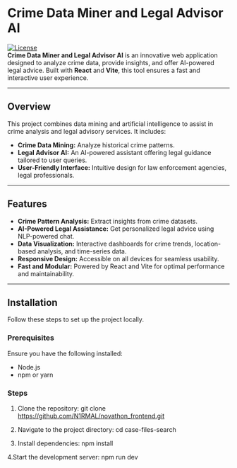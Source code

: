 # **Crime Data Miner and Legal Advisor AI**

[![License](https://img.shields.io/badge/license-MIT-blue.svg)](LICENSE)  
**Crime Data Miner and Legal Advisor AI** is an innovative web application designed to analyze crime data, provide insights, and offer AI-powered legal advice. Built with **React** and **Vite**, this tool ensures a fast and interactive user experience.

---

## **Overview**

This project combines data mining and artificial intelligence to assist in crime analysis and legal advisory services. It includes:

- **Crime Data Mining:** Analyze historical crime patterns.
- **Legal Advisor AI:** An AI-powered assistant offering legal guidance tailored to user queries.
- **User-Friendly Interface:** Intuitive design for law enforcement agencies, legal professionals.

---

## **Features**

- **Crime Pattern Analysis:** Extract insights from crime datasets.
- **AI-Powered Legal Assistance:** Get personalized legal advice using NLP-powered chat.
- **Data Visualization:** Interactive dashboards for crime trends, location-based analysis, and time-series data.
- **Responsive Design:** Accessible on all devices for seamless usability.
- **Fast and Modular:** Powered by React and Vite for optimal performance and maintainability.

---

## **Installation**

Follow these steps to set up the project locally.

### **Prerequisites**

Ensure you have the following installed:

- Node.js
- npm or yarn

### **Steps**

1. Clone the repository:
   git clone https://github.com/N1RMAL/novathon_frontend.git

2. Navigate to the project directory:
   cd case-files-search

3. Install dependencies:
   npm install

4.Start the development server:
  npm run dev
   
